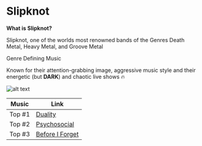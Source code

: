 # **Slipknot**


**What is Slipknot?**

Slipknot, one of the worlds most renowned bands of the Genres Death Metal, Heavy Metal, and Groove Metal

Genre Defining Music

Known for their attention-grabbing image, aggressive music style and their energetic (but **DARK**) and chaotic live shows :fire:


![alt text](https://i.scdn.co/image/ab6761610000e5ebec01c52d6030a1574070e308)

| Music | Link |
| ----------- | ----------- |
| Top #1 | [Duality](https://open.spotify.com/track/61mWefnWQOLf90gepjOCb3?si=5fa477cb8d3b408b) |
| Top #2 | [Psychosocial](https://open.spotify.com/track/3RAFcUBrCNaboRXoP3S5t1?si=0390dcf583084081) |
| Top #3 | [Before I Forget](https://open.spotify.com/track/6wqJeItl3Vc3az4ZicSQAB?si=d269672e1c004452) |



